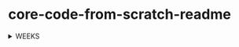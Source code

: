 # core-code-from-scratch-readme


<!-- TABLE OF CONTENTS -->
<details>
  <summary>WEEKS</summary>
  <ol>
    <li>
      <a href="https://github.com/javiarriagag/core-code-from-scratch-readme/blob/main/WEEK1.md">Week 1</a>
    </li>
  </ol>
   <ol>
    <li>
      <a href="https://github.com/javiarriagag/core-code-from-scratch-readme/blob/main/WEEK2.md">Week 2</a>
    </li>
  </ol>
  
  
  
</details>
